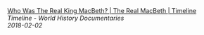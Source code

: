 <!--2024-07-21 00:18:13-->
<div class="yb">
  <a class="nodecor" href="/posts.html?istoriya/who_was_the_real_king_macbeth_the_real_macbeth_timeline">
    <img class="preview" data-videoid="xq75Cl_osxk" src="https://i.ytimg.com/vi/xq75Cl_osxk/hqdefault.jpg" align="middle" alt="">
  </a>
  <div class="inlbl text">
    <a class="nodecor" href="/posts.html?istoriya/who_was_the_real_king_macbeth_the_real_macbeth_timeline">Who Was The Real King MacBeth? | The Real MacBeth | Timeline</a><br>
    <i class="smaller2">Timeline - World History Documentaries</i><br>
    <i class="smaller3">2018-02-02</i>
  </div>
</div>
